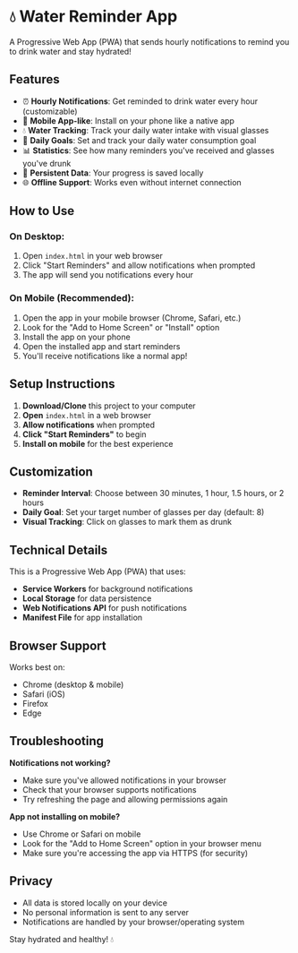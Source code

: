# 💧 Water Reminder App

A Progressive Web App (PWA) that sends hourly notifications to remind you to drink water and stay hydrated!

## Features

- ⏰ **Hourly Notifications**: Get reminded to drink water every hour (customizable)
- 📱 **Mobile App-like**: Install on your phone like a native app
- 💧 **Water Tracking**: Track your daily water intake with visual glasses
- 🎯 **Daily Goals**: Set and track your daily water consumption goal
- 📊 **Statistics**: See how many reminders you've received and glasses you've drunk
- 🔄 **Persistent Data**: Your progress is saved locally
- 🌐 **Offline Support**: Works even without internet connection

## How to Use

### On Desktop:
1. Open `index.html` in your web browser
2. Click "Start Reminders" and allow notifications when prompted
3. The app will send you notifications every hour

### On Mobile (Recommended):
1. Open the app in your mobile browser (Chrome, Safari, etc.)
2. Look for the "Add to Home Screen" or "Install" option
3. Install the app on your phone
4. Open the installed app and start reminders
5. You'll receive notifications like a normal app!

## Setup Instructions

1. **Download/Clone** this project to your computer
2. **Open** `index.html` in a web browser
3. **Allow notifications** when prompted
4. **Click "Start Reminders"** to begin
5. **Install on mobile** for the best experience

## Customization

- **Reminder Interval**: Choose between 30 minutes, 1 hour, 1.5 hours, or 2 hours
- **Daily Goal**: Set your target number of glasses per day (default: 8)
- **Visual Tracking**: Click on glasses to mark them as drunk

## Technical Details

This is a Progressive Web App (PWA) that uses:
- **Service Workers** for background notifications
- **Local Storage** for data persistence
- **Web Notifications API** for push notifications
- **Manifest File** for app installation

## Browser Support

Works best on:
- Chrome (desktop & mobile)
- Safari (iOS)
- Firefox
- Edge

## Troubleshooting

**Notifications not working?**
- Make sure you've allowed notifications in your browser
- Check that your browser supports notifications
- Try refreshing the page and allowing permissions again

**App not installing on mobile?**
- Use Chrome or Safari on mobile
- Look for the "Add to Home Screen" option in your browser menu
- Make sure you're accessing the app via HTTPS (for security)

## Privacy

- All data is stored locally on your device
- No personal information is sent to any server
- Notifications are handled by your browser/operating system

Stay hydrated and healthy! 💧
